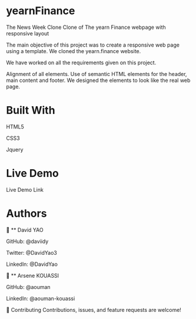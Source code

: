 # yearnFinance

The News Week Clone
Clone of The yearn Finance webpage with responsive layout



The main objective of this project was to create a responsive web page using a template. We cloned the yearn.finance website.

We have worked on all the requirements given on this project.

Alignment of all elements. Use of semantic HTML elements for the header, main content and footer. We designed the elements to look like the real web page.

# Built With

HTML5

CSS3

Jquery

# Live Demo
Live Demo Link

# Authors

👤 ** David YAO

GitHub: @daviidy

Twitter: @DavidYao3

LinkedIn: @DavidYao

👤 ** Arsene KOUASSI

GitHub: @aouman

LinkedIn: @aouman-kouassi

🤝 Contributing
Contributions, issues, and feature requests are welcome!
